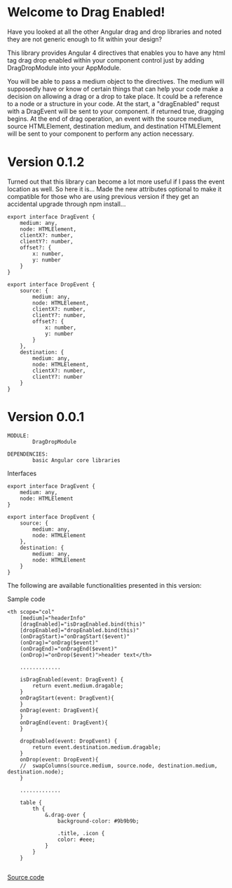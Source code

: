 

# Welcome to Drag Enabled!

Have you looked at all the other Angular drag and drop libraries and noted they are not generic enough to fit within your design?

This library provides Angular 4 directives that enables you to have any html tag drag drop enabled within your component control just by adding DragDropModule into your AppModule.

You will be able to pass a medium object to the directives. The medium will supposedly have or know of certain things that can help your code make a decision on allowing a drag or a drop to take place. It could be a reference to a node or a structure in your code. At the start, a "dragEnabled" requst with a DragEvent will be sent to your component. if returned true, dragging begins. At the end of drag operation, an event with the source medium, source HTMLElement, destination medium, and destination HTMLElement will be sent to your component to perform any action necessary.

# Version 0.1.2
Turned out that this library can become a lot more useful if I pass the event location as well. So here it is... Made the new attributes optional to make it compatible for those who are using previous version if they get an accidental upgrade through npm install...
```
export interface DragEvent {
    medium: any,
    node: HTMLElement,
    clientX?: number,
    clientY?: number,
    offset?: {
        x: number, 
        y: number
    }
}

export interface DropEvent {
    source: {
		medium: any,
		node: HTMLElement,
		clientX?: number,
		clientY?: number,
		offset?: {
			x: number, 
			y: number
		}
    },
    destination: {
        medium: any,
        node: HTMLElement,
		clientX?: number,
		clientY?: number
    }
}
```

# Version 0.0.1
```
MODULE: 
		DragDropModule

DEPENDENCIES: 
		basic Angular core libraries
```

Interfaces
```
export interface DragEvent {
    medium: any,
    node: HTMLElement
}

export interface DropEvent {
    source: {
        medium: any,
        node: HTMLElement
    },
    destination: {
        medium: any,
        node: HTMLElement
    }
}
```

The following are available functionalities presented in this version:

Sample code
```
<th scope="col"
	[medium]="headerInfo"
	[dragEnabled]="isDragEnabled.bind(this)"
	[dropEnabled]="dropEnabled.bind(this)"
	(onDragStart)="onDragStart($event)"
	(onDrag)="onDrag($event)"
	(onDragEnd)="onDragEnd($event)"
	(onDrop)="onDrop($event)">header text</th>

	.............

  	isDragEnabled(event: DragEvent) {
		return event.medium.dragable;
	}
	onDragStart(event: DragEvent){
	}
	onDrag(event: DragEvent){
	}
	onDragEnd(event: DragEvent){
	}
	
	dropEnabled(event: DropEvent) {
		return event.destination.medium.dragable;
	}
	onDrop(event: DropEvent){
	//	swapColumns(source.medium, source.node, destination.medium, destination.node);
	}

	.............

	table {
		th {
			&.drag-over {
				background-color: #9b9b9b;

				.title, .icon {
				color: #eee;
			}
		}
	}
	
```

[Source code](https://github.com/msalehisedeh/drag-enabled)
